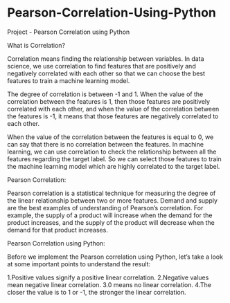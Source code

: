 # Pearson-Correlation-Using-Python
Project - Pearson Correlation using Python

What is Correlation?

Correlation means finding the relationship between variables. In data science, we use correlation to find features that are positively and negatively correlated with each other so that we can choose the best features to train a machine learning model.

The degree of correlation is between -1 and 1. When the value of the correlation between the features is 1, then those features are positively correlated with each other, and when the value of the correlation between the features is -1, it means that those features are negatively correlated to each other.

When the value of the correlation between the features is equal to 0, we can say that there is no correlation between the features. In machine learning, we can use correlation to check the relationship between all the features regarding the target label. So we can select those features to train the machine learning model which are highly correlated to the target label.

Pearson Correlation:

Pearson correlation is a statistical technique for measuring the degree of the linear relationship between two or more features. Demand and supply are the best examples of understanding of Pearson’s correlation. For example, the supply of a product will increase when the demand for the product increases, and the supply of the product will decrease when the demand for that product increases.

Pearson Correlation using Python:

Before we implement the Pearson correlation using Python, let’s take a look at some important points to understand the result:

1.Positive values signify a positive linear correlation.
2.Negative values mean negative linear correlation.
3.0 means no linear correlation.
4.The closer the value is to 1 or -1, the stronger the linear correlation.
